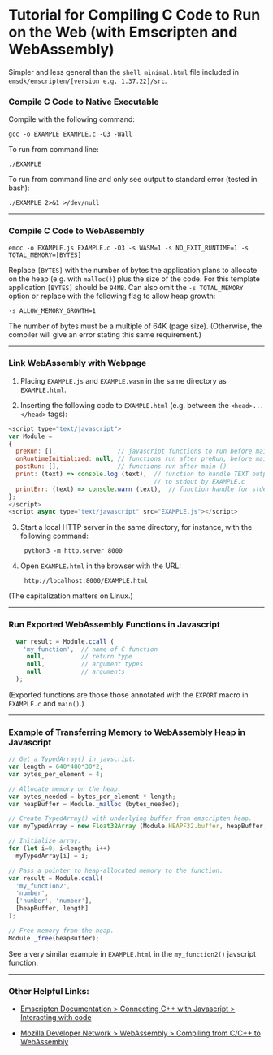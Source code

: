 # Tutorial for Compiling C Code to Run on the Web (with Emscripten and WebAssembly)

Simpler and less general than the `shell_minimal.html` file included in `emsdk/emscripten/[version e.g. 1.37.22]/src`.

### Compile C Code to Native Executable

Compile with the following command:

    gcc -o EXAMPLE EXAMPLE.c -O3 -Wall

To run from command line:

    ./EXAMPLE

To run from command line and only see output to standard error (tested in bash):

    ./EXAMPLE 2>&1 >/dev/null

----

### Compile C Code to WebAssembly

    emcc -o EXAMPLE.js EXAMPLE.c -O3 -s WASM=1 -s NO_EXIT_RUNTIME=1 -s TOTAL_MEMORY=[BYTES]

Replace `[BYTES]` with the number of bytes the application plans to
allocate on the heap (e.g. with `malloc()`) plus the size of the code.
For this template application `[BYTES]` should be `94MB`.
Can also omit the `-s TOTAL_MEMORY` option or replace with the following flag to allow heap growth:

    -s ALLOW_MEMORY_GROWTH=1

The number of bytes must be a multiple of 64K (page size).
(Otherwise, the compiler will give an error stating this same requirement.)

----

### Link WebAssembly with Webpage

1. Placing `EXAMPLE.js` and `EXAMPLE.wasm` in the same directory as
    `EXAMPLE.html`.

2. Inserting the following code to `EXAMPLE.html` (e.g. between the
    `<head>...</head>` tags):

```javascript
<script type="text/javascript">
var Module =
{
  preRun: [],                 // javascript functions to run before main ()
  onRuntimeInitialized: null, // functions run after preRun, before main()
  postRun: [],                // functions run after main ()
  print: (text) => console.log (text),  // function to handle TEXT output
                                        // to stdout by EXAMPLE.c
  printErr: (text) => console.warn (text),  // function handle for stderr
};
</script>
<script async type="text/javascript" src="EXAMPLE.js"></script>
```

3. Start a local HTTP server in the same directory, for instance, with the
   following command:

        python3 -m http.server 8000

4. Open `EXAMPLE.html` in the browser with the URL:

        http://localhost:8000/EXAMPLE.html

(The capitalization matters on Linux.)

----

### Run Exported WebAssembly Functions in Javascript

```javascript
  var result = Module.ccall (
    'my_function',  // name of C function
     null,          // return type
     null,          // argument types
     null           // arguments
  );
```

(Exported functions are those those annotated with the `EXPORT` macro in
`EXAMPLE.c` and `main()`.)

----

### Example of Transferring Memory to WebAssembly Heap in Javascript

```javascript
// Get a TypedArray() in javscript.
var length = 640*480*30*2;
var bytes_per_element = 4;

// Allocate memory on the heap.
var bytes_needed = bytes_per_element * length;
var heapBuffer = Module._malloc (bytes_needed);

// Create TypedArray() with underlying buffer from emscripten heap.
var myTypedArray = new Float32Array (Module.HEAPF32.buffer, heapBuffer, length);

// Initialize array.
for (let i=0; i<length; i++)
  myTypedArray[i] = i;

// Pass a pointer to heap-allocated memory to the function.
var result = Module.ccall(
  'my_function2',
  'number',
  ['number', 'number'],
  [heapBuffer, length]
);

// Free memory from the heap.
Module._free(heapBuffer);
```

See a very similar example in `EXAMPLE.html` in the `my_function2()` javscript
function.

----

### Other Helpful Links:

* [Emscripten Documentation > Connecting C++ with Javascript > Interacting with code](https://kripken.github.io/emscripten-site/docs/porting/connecting_cpp_and_javascript/Interacting-with-code.html)

* [Mozilla Developer Network > WebAssembly > Compiling from C/C++ to WebAssembly](https://developer.mozilla.org/en-US/docs/WebAssembly/C_to_wasm)
